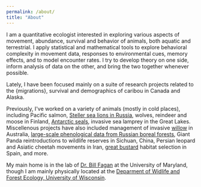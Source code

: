 ```yaml
---
permalink: /about/
title: "About"
---
```


I am a quantitative ecologist interested in exploring various aspects of movement, abundance, survival and behavior of animals, both aquatic and terrestrial. I apply statistical and mathematical tools to explore behavioral complexity in movement data, responses to environmental cues, memory effects, and to model encounter rates. I try to develop theory on one side, inform analysis of data on the other, and bring the two together whenever possible.

Lately, I have been focused mainly on a suite of research projects related to the {migrations}, survival and demographics of caribou in Canada and Alaska. 

Previously, I've worked on a variety of animals (mostly in cold places), including Pacific salmon, [Steller sea lions in Russia](http://www.brillig.org/~elzizi/raykokegallery/sivuchi/sivuchi.html#sivuchi01), wolves, reindeer and moose in Finland, [Antarctic seals](http://en.wikipedia.org/wiki/Lobodontini), invasive sea lamprey in the Great Lakes. Miscellenous projects have also included management of invasive [willow](https://en.wikipedia.org/wiki/Salix_cinerea) in Australia,  [large-scale phenological data from Russian boreal forests](http://www.helsinki.fi/science/metapop/EBFB/), Giant Panda reintroductions to wildlife reserves in Sichuan, China, Persian leopard and Asiatic cheetah movements in Iran, [great bustard](https://upload.wikimedia.org/wikipedia/commons/9/90/Drop_f%C3%BAzat%C3%BD_%28Otis_tarda%29_%282416576086%29.jpg) habitat selection in Spain, and more.


My main home is in the lab of [Dr. Bill Fagan](www.clfs.umd.edu/biology/faganlab) at the University of Maryland, though I am mainly physically located at the [Deparment of Widlife and Forest Ecology, University of Wisconsin](https://forestandwildlifeecology.wisc.edu/).
